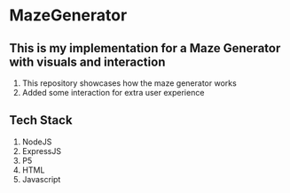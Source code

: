 # MazeGenerator

## This is my implementation for a Maze Generator with visuals and interaction
  1. This repository showcases how the maze generator works
  2. Added some interaction for extra user experience

## Tech Stack
  1. NodeJS
  2. ExpressJS
  3. P5
  4. HTML
  5. Javascript

